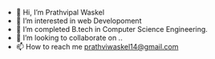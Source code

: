 - 👋 Hi, I’m Prathvipal Waskel
- 👀 I’m interested in web Developoment
- 🌱 I’m completed B.tech in Computer Science Engineering.
- 💞️ I’m looking to collaborate on ..
- 📫 How to reach me prathviwaskel14@gmail.com

<!---
prathvipal55/prathvipal55 is a ✨ special ✨ repository because its `README.md` (this file) appears on your GitHub profile.
You can click the Preview link to take a look at your changes.
--->

